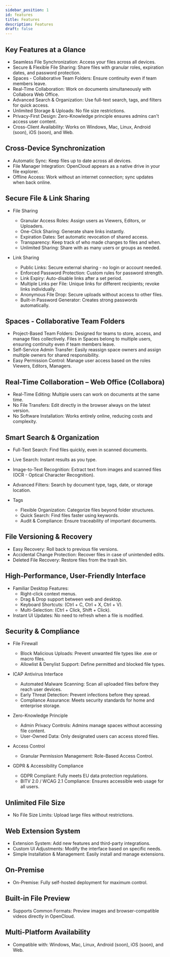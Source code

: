 ```yaml
---
sidebar_position: 1
id: features
title: Features
description: Features
draft: false
---
```


## Key Features at a Glance

- Seamless File Synchronization: Access your files across all devices.
- Secure & Flexible File Sharing: Share files with granular roles, expiration dates, and password protection.
- Spaces - Collaborative Team Folders: Ensure continuity even if team members leave.
- Real-Time Collaboration: Work on documents simultaneously with Collabora Web Office.
- Advanced Search & Organization: Use full-text search, tags, and filters for quick access.
- Unlimited Storage & Uploads: No file size restrictions.
- Privacy-First Design: Zero-Knowledge principle ensures admins can't access user content.
- Cross-Client Availability: Works on Windows, Mac, Linux, Android (soon), iOS (soon), and Web.

## Cross-Device Synchronization

- Automatic Sync: Keep files up to date across all devices.
- File Manager Integration: OpenCloud appears as a native drive in your file explorer.
- Offline Access: Work without an internet connection; sync updates when back online.

## Secure File & Link Sharing

- File Sharing
  - Granular Access Roles: Assign users as Viewers, Editors, or Uploaders.
  - One-Click Sharing: Generate share links instantly.
  - Expiration Dates: Set automatic revocation of shared access.
  - Transparency: Keep track of who made changes to files and when.
  - Unlimited Sharing: Share with as many users or groups as needed.

- Link Sharing
  - Public Links: Secure external sharing - no login or account needed.
  - Enforced Password Protection: Custom rules for password strength.
  - Link Expiry: Auto-disable links after a set period.
  - Multiple Links per File: Unique links for different recipients; revoke links individually.
  - Anonymous File Drop: Secure uploads without access to other files.
  - Built-in Password Generator: Creates strong passwords automatically.

## Spaces - Collaborative Team Folders

- Project-Based Team Folders: Designed for teams to store, access, and manage files collectively. Files in Spaces belong to multiple users, ensuring continuity even if team members leave.
- Self-Service Admin Transfer: Easily reassign space owners and assign multiple owners for shared responsibility.
- Easy Permission Control: Manage user access based on the roles Viewers, Editors, Managers.

## Real-Time Collaboration – Web Office (Collabora)

- Real-Time Editing: Multiple users can work on documents at the same time.
- No File Transfers: Edit directly in the browser always on the latest version.
- No Software Installation: Works entirely online, reducing costs and complexity.

## Smart Search & Organization

- Full-Text Search: Find files quickly, even in scanned documents.
- Live Search: Instant results as you type.
- Image-to-Text Recognition: Extract text from images and scanned files (OCR - Optical Character Recognition).
- Advanced Filters: Search by document type, tags, date, or storage location.

- Tags
  - Flexible Organization: Categorize files beyond folder structures.
  - Quick Search: Find files faster using keywords.
  - Audit & Compliance: Ensure traceability of important documents.

## File Versioning & Recovery

- Easy Recovery: Roll back to previous file versions.
- Accidental Change Protection: Recover files in case of unintended edits.
- Deleted File Recovery: Restore files from the trash bin.

## High-Performance, User-Friendly Interface

- Familiar Desktop Features:
  - Right-click context menus.
  - Drag & Drop support between web and desktop.
  - Keyboard Shortcuts: (Ctrl + C, Ctrl + X, Ctrl + V).
  - Multi-Selection: (Ctrl + Click, Shift + Click).
- Instant UI Updates: No need to refresh when a file is modified.

## Security & Compliance

- File Firewall
  - Block Malicious Uploads: Prevent unwanted file types like .exe or macro files.
  - Allowlist & Denylist Support: Define permitted and blocked file types.

- ICAP Antivirus Interface
  - Automated Malware Scanning: Scan all uploaded files before they reach user devices.
  - Early Threat Detection: Prevent infections before they spread.
  - Compliance Assurance: Meets security standards for home and enterprise storage.

- Zero-Knowledge Principle
  - Admin Privacy Controls: Admins manage spaces without accessing file content.
  - User-Owned Data: Only designated users can access stored files.

- Access Control
  - Granular Permission Management: Role-Based Access Control.

- GDPR & Accessibility Compliance
  - GDPR Compliant: Fully meets EU data protection regulations.
  - BITV 2.0 / WCAG 2.1 Compliance: Ensures accessible web usage for all users.

## Unlimited File Size

- No File Size Limits: Upload large files without restrictions.

## Web Extension System

- Extension System: Add new features and third-party integrations.
- Custom UI Adjustments: Modify the interface based on specific needs.
- Simple Installation & Management: Easily install and manage extensions.

## On-Premise

- On-Premise: Fully self-hosted deployment for maximum control.

## Built-in File Preview

- Supports Common Formats: Preview images and browser-compatible videos directly in OpenCloud.

## Multi-Platform Availability

- Compatible with: Windows, Mac, Linux, Android (soon), iOS (soon), and Web.
